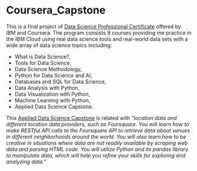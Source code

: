 # Coursera_Capstone

This is a final project of [Data Science Professional Certificate](https://www.coursera.org/professional-certificates/ibm-data-science) offered by IBM and Coursera. The program consists 9 courses providing me practice in the IBM Cloud using real data science tools and real-world data sets with a wide array of data science topics including:
- What is Data Science?,
- Tools for Data Science,
- Data Science Methodology,
- Python for Data Science and AI,
- Databases and SQL for Data Science,
- Data Analysis with Python,
- Data Visualization with Python,
- Machine Learning with Python,
- Applied Data Science Capstone.

This [Applied Data Science Capstone](https://www.coursera.org/learn/applied-data-science-capstone) is related with *"location data and different location data providers, such as Foursquare. You will learn how to make RESTful API calls to the Foursquare API to retrieve data about venues in different neighborhoods around the world. You will also learn how to be creative in situations where data are not readily available by scraping web data and parsing HTML code. You will utilize Python and its pandas library to manipulate data, which will help you refine your skills for exploring and analyzing data."*


